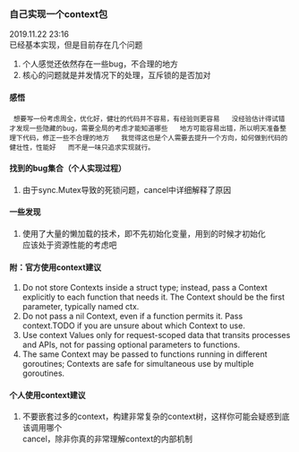 ### 自己实现一个context包
2019.11.22 23:16  
已经基本实现，但是目前存在几个问题  
1. 个人感觉还依然存在一些bug，不合理的地方  
2. 核心的问题就是并发情况下的处理，互斥锁的是否加对  

#### 感悟
``
想要写一份考虑周全，优化好，健壮的代码并不容易，有经验则更容易  
没经验估计得试错才发现一些隐藏的bug，需要全局的考虑才能知道哪些  
地方可能容易出错，所以明天准备整理下代码，修正一些不合理的地方  
我觉得这也是个人需要去提升一个方向，如何做到代码的健壮性，性能好  
而不是一味只追求实现就行。``

#### 找到的bug集合（个人实现过程）
1. 由于sync.Mutex导致的死锁问题，cancel中详细解释了原因  


#### 一些发现
1. 使用了大量的懒加载的技术，即不先初始化变量，用到的时候才初始化  
应该处于资源性能的考虑吧

#### 附：官方使用context建议
1. Do not store Contexts inside a struct type; instead, pass a Context explicitly to each function that needs it. The Context should be the first parameter, typically named ctx.  
2. Do not pass a nil Context, even if a function permits it. Pass context.TODO if you are unsure about which Context to use.  
3. Use context Values only for request-scoped data that transits processes and APIs, not for passing optional parameters to functions.  
4. The same Context may be passed to functions running in different goroutines; Contexts are safe for simultaneous use by multiple goroutines.  


#### 个人使用context建议
1. 不要嵌套过多的context，构建非常复杂的context树，这样你可能会疑惑到底该调用哪个  
cancel，除非你真的非常理解context的内部机制  

